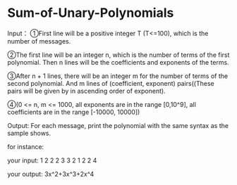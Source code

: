 # Sum-of-Unary-Polynomials
Input：
①First line will be a positive integer T (T<=100), which is the number of messages.

②The first line will be an integer n, which is the number of terms of the first polynomial. Then n lines will be the coefficients and exponents of the terms.

③After n + 1 lines, there will be an integer m for the number of terms of the second polynomial. And m lines of (coefficient, exponent) pairs((These pairs will be given by in ascending order of exponent).

④(0 <= n, m <= 1000, all exponents are in the range [0,10^9], all coefficients are in the range [-10000, 10000])

Output:
For each message, print the polynomial with the same syntax as the sample shows.

for instance:

your input:
1
2
2 2
3 3
2
1 2
2 4

your output:
3x^2+3x^3+2x^4
